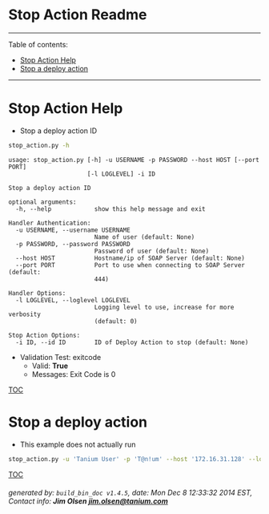 Stop Action Readme
===========================

---------------------------
<a name='toc'>Table of contents:</a>

  * [Stop Action Help](#user-content-stop-action-help)
  * [Stop a deploy action](#user-content-stop-a-deploy-action)

---------------------------

# Stop Action Help

  * Stop a deploy action ID

```bash
stop_action.py -h
```

```
usage: stop_action.py [-h] -u USERNAME -p PASSWORD --host HOST [--port PORT]
                      [-l LOGLEVEL] -i ID

Stop a deploy action ID

optional arguments:
  -h, --help            show this help message and exit

Handler Authentication:
  -u USERNAME, --username USERNAME
                        Name of user (default: None)
  -p PASSWORD, --password PASSWORD
                        Password of user (default: None)
  --host HOST           Hostname/ip of SOAP Server (default: None)
  --port PORT           Port to use when connecting to SOAP Server (default:
                        444)

Handler Options:
  -l LOGLEVEL, --loglevel LOGLEVEL
                        Logging level to use, increase for more verbosity
                        (default: 0)

Stop Action Options:
  -i ID, --id ID        ID of Deploy Action to stop (default: None)
```

  * Validation Test: exitcode
    * Valid: **True**
    * Messages: Exit Code is 0



[TOC](#user-content-toc)


# Stop a deploy action

  * This example does not actually run

```bash
stop_action.py -u 'Tanium User' -p 'T@n!um' --host '172.16.31.128' --loglevel 1 --id 123456
```



[TOC](#user-content-toc)


###### generated by: `build_bin_doc v1.4.5`, date: Mon Dec  8 12:33:32 2014 EST, Contact info: **Jim Olsen <jim.olsen@tanium.com>**